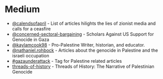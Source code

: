 # Medium


- [@calendsofapril](https://medium.com/@calendsofapril/list/free-palestine-bef0887ba091) - List of articles hilights the lies of zionist media and calls for a ceasfire
- [@concerned-sectoral-bargaining](https://concerned-sectoral-bargaining.medium.com/sectoral-bargaining-principles-for-reform-7b7f2c945624) - Scholars Against US Support for Genocide in Gaza
- [@kaylamcook98](https://medium.com/@kaylamcook98/list/free-palestine-022d17a5a3da) - Pro-Palestine Writer, historian, and educator.
- [@nathaniel.rohbock](https://medium.com/@nathaniel.rohbock/list/israel-gaza-war-3c4068afda51) - Articles about the genocide in Palestine and the israeli occupation
- [#gazaunderattack](https://medium.com/tag/gazaunderattack) - Tag for Palestine related articles
- [threads-of-history](https://medium.com/threads-of-history-the-narrative-of-palestinian) - Threads of History: The Narrative of Palestinian Genocide
